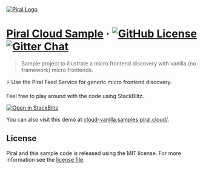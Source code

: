 [![Piral Logo](https://github.com/smapiot/piral/raw/develop/docs/assets/logo.png)](https://piral.io)

# [Piral Cloud Sample](https://piral.cloud) &middot; [![GitHub License](https://img.shields.io/badge/license-MIT-blue.svg)](https://github.com/smapiot/piral/blob/main/LICENSE) [![Gitter Chat](https://badges.gitter.im/gitterHQ/gitter.png)](https://gitter.im/piral-io/community)

> Sample project to illustrate a micro frontend discovery with vanilla (no framework) micro frontends.

:zap: Use the Piral Feed Service for generic micro frontend discovery.

Feel free to play around with the code using StackBlitz.

[![Open in StackBlitz](https://developer.stackblitz.com/img/open_in_stackblitz.svg)](https://stackblitz.com/github/piral-samples/piral-cloud-vanilla-demo)

You can also visit this demo at [cloud-vanilla.samples.piral.cloud/](https://cloud-vanilla.samples.piral.cloud/).

## License

Piral and this sample code is released using the MIT license. For more information see the [license file](./LICENSE).
